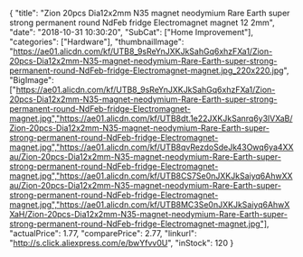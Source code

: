 {
	"title": "Zion 20pcs Dia12x2mm N35 magnet neodymium Rare Earth super strong permanent  round  NdFeb fridge Electromagnet  magnet 12 2mm",
	"date": "2018-10-31 10:30:20",
	"SubCat": ["Home Improvement"],
	"categories": ["Hardware"],
	"thumbnailImage": "https://ae01.alicdn.com/kf/UTB8_9sReYnJXKJkSahGq6xhzFXa1/Zion-20pcs-Dia12x2mm-N35-magnet-neodymium-Rare-Earth-super-strong-permanent-round-NdFeb-fridge-Electromagnet-magnet.jpg_220x220.jpg",
	"BigImage": ["https://ae01.alicdn.com/kf/UTB8_9sReYnJXKJkSahGq6xhzFXa1/Zion-20pcs-Dia12x2mm-N35-magnet-neodymium-Rare-Earth-super-strong-permanent-round-NdFeb-fridge-Electromagnet-magnet.jpg","https://ae01.alicdn.com/kf/UTB8dt.1e22JXKJkSanrq6y3lVXaB/Zion-20pcs-Dia12x2mm-N35-magnet-neodymium-Rare-Earth-super-strong-permanent-round-NdFeb-fridge-Electromagnet-magnet.jpg","https://ae01.alicdn.com/kf/UTB8qvRezdoSdeJk43Owq6ya4XXau/Zion-20pcs-Dia12x2mm-N35-magnet-neodymium-Rare-Earth-super-strong-permanent-round-NdFeb-fridge-Electromagnet-magnet.jpg","https://ae01.alicdn.com/kf/UTB8CS7Se0nJXKJkSaiyq6AhwXXau/Zion-20pcs-Dia12x2mm-N35-magnet-neodymium-Rare-Earth-super-strong-permanent-round-NdFeb-fridge-Electromagnet-magnet.jpg","https://ae01.alicdn.com/kf/UTB8MC3Se0nJXKJkSaiyq6AhwXXaH/Zion-20pcs-Dia12x2mm-N35-magnet-neodymium-Rare-Earth-super-strong-permanent-round-NdFeb-fridge-Electromagnet-magnet.jpg"],
	"actualPrice": 1.77,
	"comparePrice": 2.77,
	"linkurl": "http://s.click.aliexpress.com/e/bwYfvv0U",
	"inStock": 120
}
